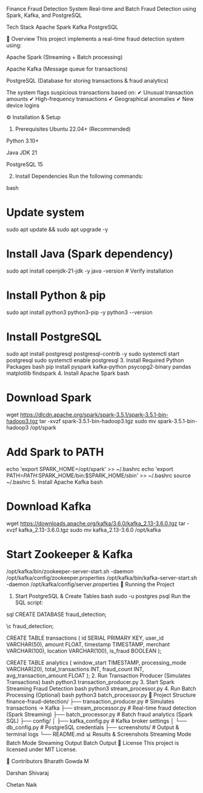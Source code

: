 Finance Fraud Detection System
Real-time and Batch Fraud Detection using Spark, Kafka, and PostgreSQL

Tech Stack
Apache Spark
Kafka
PostgreSQL

📌 Overview
This project implements a real-time fraud detection system using:

Apache Spark (Streaming + Batch processing)

Apache Kafka (Message queue for transactions)

PostgreSQL (Database for storing transactions & fraud analytics)

The system flags suspicious transactions based on:
✔ Unusual transaction amounts
✔ High-frequency transactions
✔ Geographical anomalies
✔ New device logins

⚙️ Installation & Setup
1. Prerequisites
Ubuntu 22.04+ (Recommended)

Python 3.10+

Java JDK 21

PostgreSQL 15

2. Install Dependencies
Run the following commands:

bash
# Update system
sudo apt update && sudo apt upgrade -y

# Install Java (Spark dependency)
sudo apt install openjdk-21-jdk -y
java -version  # Verify installation

# Install Python & pip
sudo apt install python3 python3-pip -y
python3 --version

# Install PostgreSQL
sudo apt install postgresql postgresql-contrib -y
sudo systemctl start postgresql
sudo systemctl enable postgresql
3. Install Required Python Packages
bash
pip install pyspark kafka-python psycopg2-binary pandas matplotlib findspark
4. Install Apache Spark
bash
# Download Spark
wget https://dlcdn.apache.org/spark/spark-3.5.1/spark-3.5.1-bin-hadoop3.tgz
tar -xvzf spark-3.5.1-bin-hadoop3.tgz
sudo mv spark-3.5.1-bin-hadoop3 /opt/spark

# Add Spark to PATH
echo 'export SPARK_HOME=/opt/spark' >> ~/.bashrc
echo 'export PATH=$PATH:$SPARK_HOME/bin:$SPARK_HOME/sbin' >> ~/.bashrc
source ~/.bashrc
5. Install Apache Kafka
bash
# Download Kafka
wget https://downloads.apache.org/kafka/3.6.0/kafka_2.13-3.6.0.tgz
tar -xvzf kafka_2.13-3.6.0.tgz
sudo mv kafka_2.13-3.6.0 /opt/kafka

# Start Zookeeper & Kafka
/opt/kafka/bin/zookeeper-server-start.sh -daemon /opt/kafka/config/zookeeper.properties
/opt/kafka/bin/kafka-server-start.sh -daemon /opt/kafka/config/server.properties
🚀 Running the Project
1. Start PostgreSQL & Create Tables
bash
sudo -u postgres psql
Run the SQL script:

sql
CREATE DATABASE fraud_detection;

\c fraud_detection;

CREATE TABLE transactions (
    id SERIAL PRIMARY KEY,
    user_id VARCHAR(50),
    amount FLOAT,
    timestamp TIMESTAMP,
    merchant VARCHAR(100),
    location VARCHAR(100),
    is_fraud BOOLEAN
);

CREATE TABLE analytics (
    window_start TIMESTAMP,
    processing_mode VARCHAR(20),
    total_transactions INT,
    fraud_count INT,
    avg_transaction_amount FLOAT
);
2. Run Transaction Producer (Simulates Transactions)
bash
python3 transaction_producer.py
3. Start Spark Streaming Fraud Detection
bash
python3 stream_processor.py
4. Run Batch Processing (Optional)
bash
python3 batch_processor.py
📂 Project Structure
finance-fraud-detection/
├── transaction_producer.py   # Simulates transactions → Kafka
├── stream_processor.py       # Real-time fraud detection (Spark Streaming)
├── batch_processor.py        # Batch fraud analytics (Spark SQL)
├── config/
│   ├── kafka_config.py       # Kafka broker settings
│   └── db_config.py          # PostgreSQL credentials
├── screenshots/              # Output & terminal logs
└── README.md
📊 Results & Screenshots
Streaming Mode	Batch Mode
Streaming Output	Batch Output
📜 License
This project is licensed under MIT License.

🙌 Contributors
Bharath Gowda M

Darshan Shivaraj

Chetan Naik
